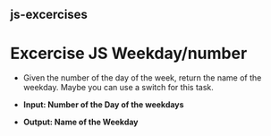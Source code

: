## js-excercises
# Excercise JS Weekday/number

- Given the number of the day of the week, return the name of the weekday. Maybe you can use a switch for this task. 

- **Input: Number of the Day of the weekdays**
- **Output: Name of the Weekday**
